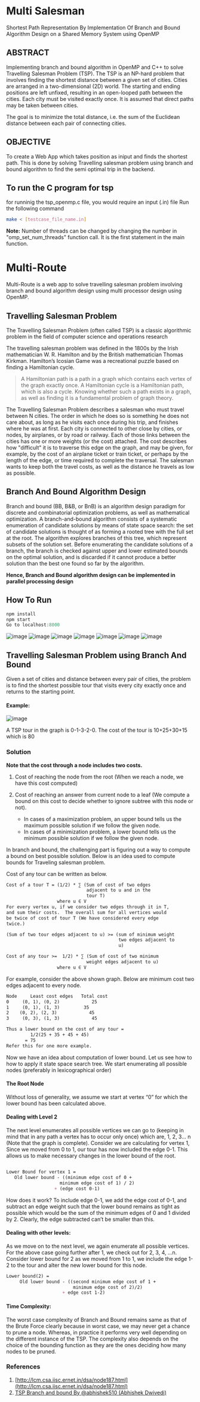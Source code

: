 # Multi Salesman

Shortest Path Representation By Implementation Of Branch and Bound Algorithm Design on a Shared Memory System using OpenMP

## ABSTRACT

Implementing branch and bound algorithm in OpenMP and C++ to solve Travelling Salesman Problem (TSP).
The TSP is an NP-hard problem that involves finding the shortest distance between a given set of cities. Cities are arranged in a two-dimensional (2D) world. The starting and ending positions are left unfixed, resulting in an open-looped path between the cities. Each city must be visited exactly once. It is assumed that direct paths may be taken between cities.

The goal is to minimize the total distance, i.e. the sum of the Euclidean distance between each pair of connecting cities.

## OBJECTIVE

To create a Web App which takes position as iniput and finds the shortest path. This is done by solving Travelling salesman problem using branch and bound algorithm to find the semi optimal trip in the backend.

## To run the C program for tsp

for runninig the tsp_openmp.c file, you would require an input (.in) file
Run the following command

```sh
make < [testcase_file_name.in]
```

**Note:** Number of threads can be changed by changing the number in "omp_set_num_threads" function call. It is the first statement in the main function.

# Multi-Route

Multi-Route is a web app to solve travelling salesman problem involving branch and bound algorithm design using multi processor design using OpenMP.

## Travelling Salesman Problem

The Travelling Salesman Problem (often called TSP) is a classic algorithmic problem in the field of computer science and operations research

The travelling salesman problem was defined in the 1800s by the Irish mathematician W. R. Hamilton and by the British mathematician Thomas Kirkman. Hamilton’s Icosian Game was a recreational puzzle based on finding a Hamiltonian cycle.

> A Hamiltonian path is a path in a graph which contains each vertex of the graph exactly once. A Hamiltonian cycle is a Hamiltonian path, which is also a cycle. Knowing whether such a path exists in a graph, as well as finding it is a fundamental problem of graph theory.

The Travelling Salesman Problem describes a salesman who must travel between N cities. The order in which he does so is something he does not care about, as long as he visits each once during his trip, and finishes where he was at first. Each city is connected to other close by cities, or nodes, by airplanes, or by road or railway. Each of those links between the cities has one or more weights (or the cost) attached. The cost describes how "difficult" it is to traverse this edge on the graph, and may be given, for example, by the cost of an airplane ticket or train ticket, or perhaps by the length of the edge, or time required to complete the traversal. The salesman wants to keep both the travel costs, as well as the distance he travels as low as possible.

## Branch And Bound Algorithm Design

Branch and bound (BB, B&B, or BnB) is an algorithm design paradigm for discrete and combinatorial optimization problems, as well as mathematical optimization. A branch-and-bound algorithm consists of a systematic enumeration of candidate solutions by means of state space search: the set of candidate solutions is thought of as forming a rooted tree with the full set at the root. The algorithm explores branches of this tree, which represent subsets of the solution set. Before enumerating the candidate solutions of a branch, the branch is checked against upper and lower estimated bounds on the optimal solution, and is discarded if it cannot produce a better solution than the best one found so far by the algorithm.

**Hence, Branch and Bound algorithm design can be implemented in parallel processing design**

## How To Run

```js
npm install
npm start
Go to localhost:8000
```

![image](./screenshots/1.png)
![image](./screenshots/2.png)
![image](./screenshots/3.png)
![image](./screenshots/4.png)
![image](./screenshots/5.png)
![image](./screenshots/6.png)
![image](./screenshots/7.png)

## Travelling Salesman Problem using Branch And Bound

Given a set of cities and distance between every pair of cities, the problem is to find the shortest possible tour that visits every city exactly once and returns to the starting point.

#### Example:

![image](https://user-images.githubusercontent.com/26179770/46792641-739d2380-cd61-11e8-8f22-ee8cd4821be2.png)

A TSP tour in the graph is 0-1-3-2-0. The cost of the tour is 10+25+30+15 which is 80

### Solution

**Note that the cost through a node includes two costs.**

1. Cost of reaching the node from the root (When we reach a node, we have this cost computed)

2. Cost of reaching an answer from current node to a leaf (We compute a bound on this cost to decide whether to ignore subtree with this node or not).

   - In cases of a maximization problem, an upper bound tells us the maximum possible solution if we follow the given node.
   - In cases of a minimization problem, a lower bound tells us the minimum possible solution if we follow the given node.

In branch and bound, the challenging part is figuring out a way to compute a bound on best possible solution. Below is an idea used to compute bounds for Traveling salesman problem.

Cost of any tour can be written as below.

```md
Cost of a tour T = (1/2) * ∑ (Sum of cost of two edges
                              adjacent to u and in the
                              tour T) 
                   where u ∈ V
For every vertex u, if we consider two edges through it in T,
and sum their costs.  The overall sum for all vertices would
be twice of cost of tour T (We have considered every edge 
twice.)

(Sum of two tour edges adjacent to u) >= (sum of minimum weight
                                          two edges adjacent to
                                          u)

Cost of any tour >=  1/2) * ∑ (Sum of cost of two minimum
                              weight edges adjacent to u) 
                   where u ∈ V
```

For example, consider the above shown graph. Below are minimum cost two edges adjacent to every node.

```md
Node     Least cost edges   Total cost            
0     (0, 1), (0, 2)            25
1     (0, 1), (1, 3)         35
2    (0, 2), (2, 3)            45
3     (0, 3), (1, 3)            45

Thus a lower bound on the cost of any tour = 
         1/2(25 + 35 + 45 + 45)
       = 75
Refer this for one more example.
```

Now we have an idea about computation of lower bound. Let us see how to how to apply it state space search tree. We start enumerating all possible nodes (preferably in lexicographical order)

#### The Root Node

Without loss of generality, we assume we start at vertex “0” for which the lower bound has been calculated above.

#### Dealing with Level 2

The next level enumerates all possible vertices we can go to (keeping in mind that in any path a vertex has to occur only once) which are, 1, 2, 3… n (Note that the graph is complete). Consider we are calculating for vertex 1, Since we moved from 0 to 1, our tour has now included the edge 0-1. This allows us to make necessary changes in the lower bound of the root.

```md

Lower Bound for vertex 1 = 
   Old lower bound - ((minimum edge cost of 0 + 
                    minimum edge cost of 1) / 2) 
                  + (edge cost 0-1)
```

How does it work? To include edge 0-1, we add the edge cost of 0-1, and subtract an edge weight such that the lower bound remains as tight as possible which would be the sum of the minimum edges of 0 and 1 divided by 2. Clearly, the edge subtracted can’t be smaller than this.

#### Dealing with other levels:

As we move on to the next level, we again enumerate all possible vertices. For the above case going further after 1, we check out for 2, 3, 4, …n.
Consider lower bound for 2 as we moved from 1 to 1, we include the edge 1-2 to the tour and alter the new lower bound for this node.

```md
Lower bound(2) = 
     Old lower bound - ((second minimum edge cost of 1 +
                         minimum edge cost of 2)/2)
                     + edge cost 1-2)
```

#### Time Complexity: 

The worst case complexity of Branch and Bound remains same as that of the Brute Force clearly because in worst case, we may never get a chance to prune a node. Whereas, in practice it performs very well depending on the different instance of the TSP. The complexity also depends on the choice of the bounding function as they are the ones deciding how many nodes to be pruned.

### References

1. [http://lcm.csa.iisc.ernet.in/dsa/node187.html](http://lcm.csa.iisc.ernet.in/dsa/node187.html)
2. [TSP Branch and bound By @abhishek510 (Abhishek Dwivedi)](https://github.com/abhishek510/tsp_openmp/blob/master/tsp_openmp.c)